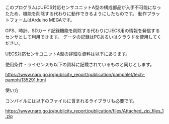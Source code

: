 このプログラムはUECS対応センサユニットA型の構成部品が入手不可能になったため、機能を削除する代わりに動作できるようにしたものです。
動作プラットフォームはArduino MEGAです。

GPS、時計、SDカード記録機能を削除する代わりにUECS用の情報を発信するセンサとして利用できます。
データの記録はPCあるいはクラウドを使用してください。

UECS対応センサユニットA型の詳細な資料は以下にあります。

使用条件・ライセンスも以下の資料に記載されているものと同じとします。

https://www.naro.go.jp/publicity_report/publication/pamphlet/tech-pamph/135291.html

使い方


コンパイルには以下のファイルに含まれるライブラリも必要です。

https://www.naro.go.jp/publicity_report/publication/files/Attached_zip_files_1.zip
